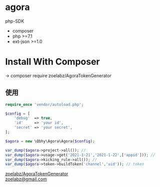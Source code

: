 # agora
php-SDK

* composer
* php >=7.1
* ext-json >=1.0

# Install With Composer
-> composer require zoelabz/AgoraTokenGenerator

## 使用
```php
require_once 'vendor/autoload.php';

$config = [
    'debug'  => true,
    'id'     => 'your id',
    'secret' => 'your secret',
];

$agora = new \Qbhy\Agora\Agora($config);

var_dump($agora->project->all()); // 
var_dump($agora->usage->get('2021-1-21','2021-1-22',['appid'])); //
var_dump($agora->kicking_rule->all()); //
var_dump($agora->token->buildToken('channel','uid')); // token
```

[zoelabz/AgoraTokenGenerator](https://github.com/zoelabz/AgoraTokenGenerator)  
zoelabz@gmail.com